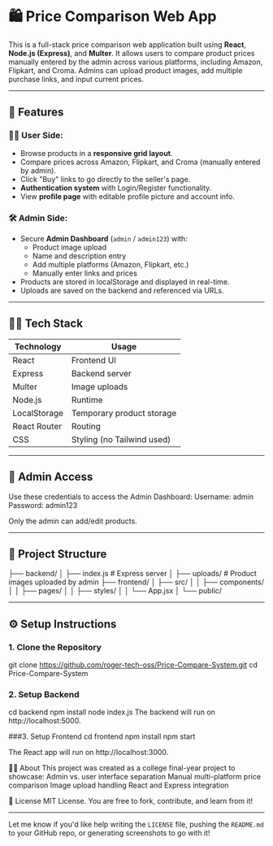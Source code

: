 # 🛍️ Price Comparison Web App

This is a full-stack price comparison web application built using **React**, **Node.js (Express)**, and **Multer**. It allows users to compare product prices manually entered by the admin across various platforms, including Amazon, Flipkart, and Croma. Admins can upload product images, add multiple purchase links, and input current prices.

---

## 🚀 Features

### 🧑‍💼 User Side:
- Browse products in a **responsive grid layout**.
- Compare prices across Amazon, Flipkart, and Croma (manually entered by admin).
- Click "Buy" links to go directly to the seller's page.
- **Authentication system** with Login/Register functionality.
- View **profile page** with editable profile picture and account info.

### 🛠️ Admin Side:
- Secure **Admin Dashboard** (`admin` / `admin123`) with:
  - Product image upload
  - Name and description entry
  - Add multiple platforms (Amazon, Flipkart, etc.)
  - Manually enter links and prices
- Products are stored in localStorage and displayed in real-time.
- Uploads are saved on the backend and referenced via URLs.

---

## 🧑‍💻 Tech Stack

| Technology | Usage |
|------------|-------|
| React | Frontend UI |
| Express | Backend server |
| Multer | Image uploads |
| Node.js | Runtime |
| LocalStorage | Temporary product storage |
| React Router | Routing |
| CSS | Styling (no Tailwind used) |

---

## 🔐 Admin Access

Use these credentials to access the Admin Dashboard:
Username: admin
Password: admin123

Only the admin can add/edit products.

---

## 📂 Project Structure

├── backend/
│ ├── index.js # Express server
│ ├── uploads/ # Product images uploaded by admin
├── frontend/
│ ├── src/
│ │ ├── components/
│ │ ├── pages/
│ │ ├── styles/
│ │ └── App.jsx
│ └── public/


---

## ⚙️ Setup Instructions

### 1. Clone the Repository

git clone https://github.com/roger-tech-oss/Price-Compare-System.git
cd Price-Compare-System


### 2. Setup Backend
cd backend
npm install
node index.js
The backend will run on http://localhost:5000.

###3. Setup Frontend
cd frontend
npm install
npm start

The React app will run on http://localhost:3000.


👨‍🎓 About
This project was created as a college final-year project to showcase:
Admin vs. user interface separation
Manual multi-platform price comparison
Image upload handling
React and Express integration

📜 License
MIT License. You are free to fork, contribute, and learn from it!


---

Let me know if you'd like help writing the `LICENSE` file, pushing the `README.md` to your GitHub repo, or generating screenshots to go with it!
